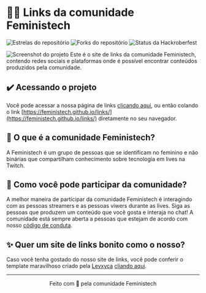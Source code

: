 # 👩‍💻 Links da comunidade Feministech

![Estrelas do repositório](https://img.shields.io/github/stars/feministech/feministech.github.io?style=for-the-badge)
![Forks do repositório](https://img.shields.io/github/forks/feministech/feministech.github.io?style=for-the-badge)
![Status da Hackroberfest](https://img.shields.io/github/hacktoberfest/2021/feministech/feministech.github.io?style=for-the-badge)

![Screenshot do projeto](https://user-images.githubusercontent.com/2437447/170883005-a8b79e35-eb3e-4e97-bcf1-861bb951e1b3.png)
Este é o site de links da comunidade Feministech, contendo redes sociais e plataformas onde é possível encontrar conteúdos produzidos pela comunidade.

## ✔️ Acessando o projeto
Você pode acessar a nossa página de links [clicando aqui](https://feministech.github.io/links/), ou então colando o link [https://feministech.github.io/links/](https://feministech.github.io/links/) diretamente no seu navegador.

## 🤔 O que é a comunidade Feministech?
A Feministech é um grupo de pessoas que se identificam no feminino e não binárias que compartilham conhecimento sobre tecnologia em lives na Twitch.

## 🤗 Como você pode participar da comunidade?
A melhor maneira de participar da comunidade Feministech é interagindo com as pessoas streamers e as pessoas viwers durante as lives. Siga as pessoas que produzem um conteúdo que você gosta e interaja no chat! A comunidade está sempre aberta a pessoas que estejam de acordo com nosso [código de conduta](https://github.com/feministech/codigo-de-conduta).

## ✨ Quer um site de links bonito como o nosso?
Caso você tenha gostado do nosso site de links, você pode conferir o template maravilhoso criado pela [Levxyca](https://github.com/levxyca) [cliando aqui](https://github.com/levxyca/links).


---------------------------
<p align = "center">Feito com 💖 pela comunidade Feministech</p>

